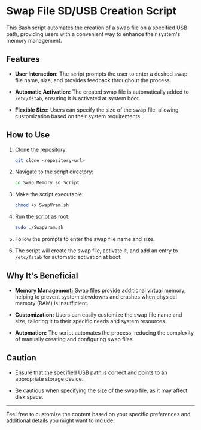 
# Swap File SD/USB Creation Script

This Bash script automates the creation of a swap file on a specified USB path, providing users with a convenient way to enhance their system's memory management.

## Features

- **User Interaction:** The script prompts the user to enter a desired swap file name, size, and provides feedback throughout the process.

- **Automatic Activation:** The created swap file is automatically added to `/etc/fstab`, ensuring it is activated at system boot.

- **Flexible Size:** Users can specify the size of the swap file, allowing customization based on their system requirements.

## How to Use

1. Clone the repository:

    ```bash
    git clone <repository-url>
    ```

2. Navigate to the script directory:

    ```bash
    cd Swap_Memory_sd_Script
    ```

3. Make the script executable:

    ```bash
    chmod +x SwapVram.sh
    ```

4. Run the script as root:

    ```bash
    sudo ./SwapVram.sh
    ```

5. Follow the prompts to enter the swap file name and size.

6. The script will create the swap file, activate it, and add an entry to `/etc/fstab` for automatic activation at boot.

## Why It's Beneficial

- **Memory Management:** Swap files provide additional virtual memory, helping to prevent system slowdowns and crashes when physical memory (RAM) is insufficient.

- **Customization:** Users can easily customize the swap file name and size, tailoring it to their specific needs and system resources.

- **Automation:** The script automates the process, reducing the complexity of manually creating and configuring swap files.

## Caution

- Ensure that the specified USB path is correct and points to an appropriate storage device.

- Be cautious when specifying the size of the swap file, as it may affect disk space.

---

Feel free to customize the content based on your specific preferences and additional details you might want to include.
